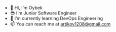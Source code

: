 - 👋 Hi, I’m Oybek
- 😎 I’m Junior Software Engineer
- 🌱 I’m currently learning DevOps Engineering
- 📫 You can reach me at artikov1208@gmail.com

<!---
artikov/artikov is a ✨ special ✨ repository because its `README.md` (this file) appears on your GitHub profile.
You can click the Preview link to take a look at your changes.
--->
